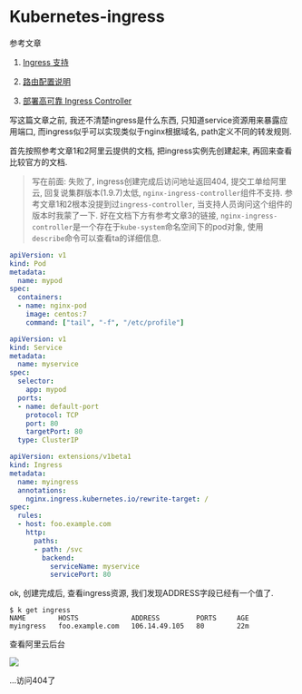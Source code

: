 # Kubernetes-ingress

参考文章

1. [Ingress 支持](https://help.aliyun.com/document_detail/86533.html)

2. [路由配置说明](https://help.aliyun.com/document_detail/86535.html)

3. [部署高可靠 Ingress Controller](https://help.aliyun.com/document_detail/86750.html)

写这篇文章之前, 我还不清楚ingress是什么东西, 只知道service资源用来暴露应用端口, 而ingress似乎可以实现类似于nginx根据域名, path定义不同的转发规则.

首先按照参考文章1和2阿里云提供的文档, 把ingress实例先创建起来, 再回来查看比较官方的文档.

> 写在前面: 失败了, ingress创建完成后访问地址返回404, 提交工单给阿里云, 回复说集群版本(1.9.7)太低, `nginx-ingress-controller`组件不支持. 参考文章1和2根本没提到过`ingress-controller`, 当支持人员询问这个组件的版本时我蒙了一下. 好在文档下方有参考文章3的链接, `nginx-ingress-controller`是一个存在于`kube-system`命名空间下的pod对象, 使用`describe`命令可以查看ta的详细信息.

```yml
apiVersion: v1
kind: Pod
metadata:
  name: mypod
spec:
  containers:
  - name: nginx-pod
    image: centos:7
    command: ["tail", "-f", "/etc/profile"]
```

```yml
apiVersion: v1
kind: Service
metadata:
  name: myservice
spec:
  selector:
    app: mypod
  ports:
  - name: default-port
    protocol: TCP
    port: 80
    targetPort: 80
  type: ClusterIP
```

```yml
apiVersion: extensions/v1beta1
kind: Ingress
metadata:
  name: myingress
  annotations:
    nginx.ingress.kubernetes.io/rewrite-target: /
spec:
  rules:
  - host: foo.example.com
    http:
      paths:
      - path: /svc
        backend:
          serviceName: myservice
          servicePort: 80

```

ok, 创建完成后, 查看ingress资源, 我们发现ADDRESS字段已经有一个值了.

```
$ k get ingress
NAME        HOSTS             ADDRESS         PORTS     AGE
myingress   foo.example.com   106.14.49.105   80        22m
```

查看阿里云后台

![](https://gitee.com/generals-space/gitimg/raw/master/e161c34e6ad6adc8c58344bec15cb515.png)

...访问404了